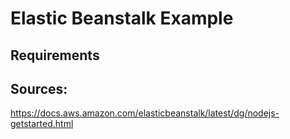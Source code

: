 # Elastic Beanstalk Example

## Requirements


## Sources:

https://docs.aws.amazon.com/elasticbeanstalk/latest/dg/nodejs-getstarted.html
